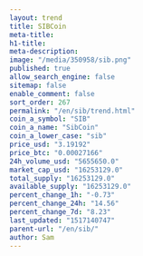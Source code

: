```yaml
---
layout: trend
title: SIBCoin
meta-title: 
h1-title: 
meta-description: 
image: "/media/350958/sib.png"
published: true
allow_search_engine: false
sitemap: false
enable_comment: false
sort_order: 267
permalink: "/en/sib/trend.html"
coin_a_symbol: "SIB"
coin_a_name: "SibCoin"
coin_a_lower_case: "sib"
price_usd: "3.19192"
price_btc: "0.00027166"
24h_volume_usd: "5655650.0"
market_cap_usd: "16253129.0"
total_supply: "16253129.0"
available_supply: "16253129.0"
percent_change_1h: "-0.73"
percent_change_24h: "14.56"
percent_change_7d: "8.23"
last_updated: "1517140747"
parent-url: "/en/sib/"
author: Sam
---
```


